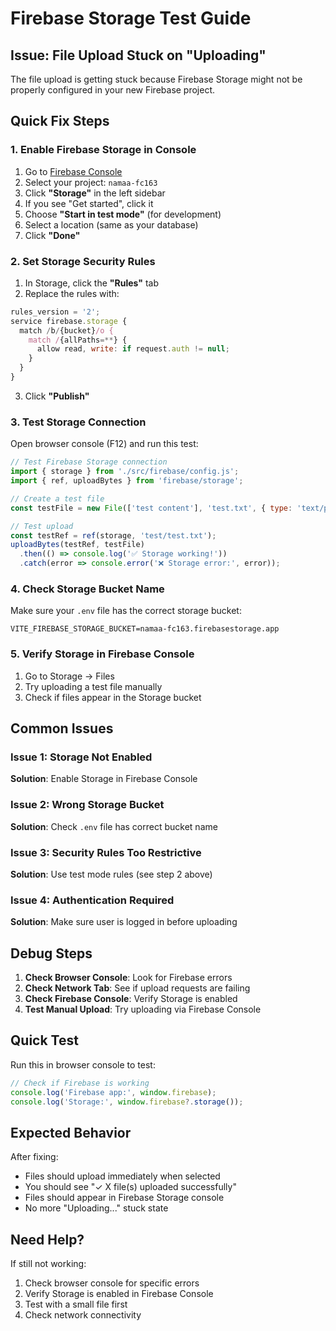 # Firebase Storage Test Guide

## Issue: File Upload Stuck on "Uploading"

The file upload is getting stuck because Firebase Storage might not be properly configured in your new Firebase project.

## Quick Fix Steps

### 1. Enable Firebase Storage in Console

1. Go to [Firebase Console](https://console.firebase.google.com/)
2. Select your project: `namaa-fc163`
3. Click **"Storage"** in the left sidebar
4. If you see "Get started", click it
5. Choose **"Start in test mode"** (for development)
6. Select a location (same as your database)
7. Click **"Done"**

### 2. Set Storage Security Rules

1. In Storage, click the **"Rules"** tab
2. Replace the rules with:

```javascript
rules_version = '2';
service firebase.storage {
  match /b/{bucket}/o {
    match /{allPaths=**} {
      allow read, write: if request.auth != null;
    }
  }
}
```

3. Click **"Publish"**

### 3. Test Storage Connection

Open browser console (F12) and run this test:

```javascript
// Test Firebase Storage connection
import { storage } from './src/firebase/config.js';
import { ref, uploadBytes } from 'firebase/storage';

// Create a test file
const testFile = new File(['test content'], 'test.txt', { type: 'text/plain' });

// Test upload
const testRef = ref(storage, 'test/test.txt');
uploadBytes(testRef, testFile)
  .then(() => console.log('✅ Storage working!'))
  .catch(error => console.error('❌ Storage error:', error));
```

### 4. Check Storage Bucket Name

Make sure your `.env` file has the correct storage bucket:

```env
VITE_FIREBASE_STORAGE_BUCKET=namaa-fc163.firebasestorage.app
```

### 5. Verify Storage in Firebase Console

1. Go to Storage → Files
2. Try uploading a test file manually
3. Check if files appear in the Storage bucket

## Common Issues

### Issue 1: Storage Not Enabled
**Solution**: Enable Storage in Firebase Console

### Issue 2: Wrong Storage Bucket
**Solution**: Check `.env` file has correct bucket name

### Issue 3: Security Rules Too Restrictive
**Solution**: Use test mode rules (see step 2 above)

### Issue 4: Authentication Required
**Solution**: Make sure user is logged in before uploading

## Debug Steps

1. **Check Browser Console**: Look for Firebase errors
2. **Check Network Tab**: See if upload requests are failing
3. **Check Firebase Console**: Verify Storage is enabled
4. **Test Manual Upload**: Try uploading via Firebase Console

## Quick Test

Run this in browser console to test:

```javascript
// Check if Firebase is working
console.log('Firebase app:', window.firebase);
console.log('Storage:', window.firebase?.storage());
```

## Expected Behavior

After fixing:
- Files should upload immediately when selected
- You should see "✓ X file(s) uploaded successfully"
- Files should appear in Firebase Storage console
- No more "Uploading..." stuck state

## Need Help?

If still not working:
1. Check browser console for specific errors
2. Verify Storage is enabled in Firebase Console
3. Test with a small file first
4. Check network connectivity

